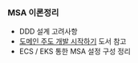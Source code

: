 ### MSA 이론정리
- DDD 설계 고려사항
- [도메인 주도 개발 시작하기](http://www.yes24.com/Product/Goods/108431347) 도서 참고 
- ECS / EKS 통한 MSA 설정 구성 정리
